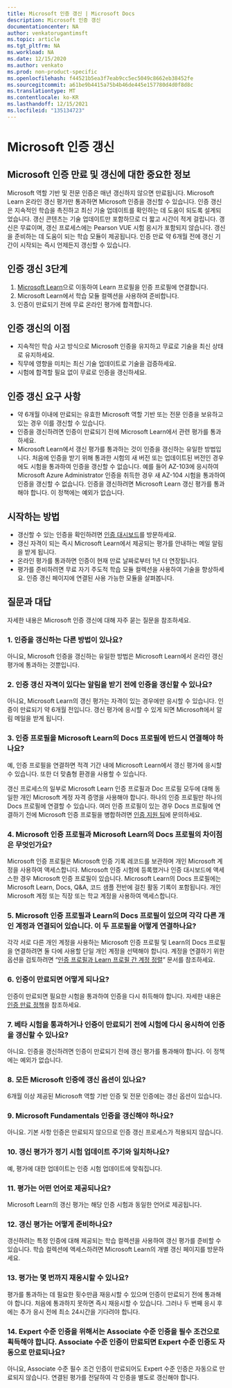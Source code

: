 ```yaml
---
title: Microsoft 인증 갱신 | Microsoft Docs
description: Microsoft 인증 갱신
documentationcenter: NA
author: venkatorugantimsft
ms.topic: article
ms.tgt_pltfrm: NA
ms.workload: NA
ms.date: 12/15/2020
ms.author: venkato
ms.prod: non-product-specific
ms.openlocfilehash: f44521b5ea3f7eab9cc5ec5049c8662eb38452fe
ms.sourcegitcommit: a61be9b4415a75b4b46de445e157780d4d0f8d8c
ms.translationtype: MT
ms.contentlocale: ko-KR
ms.lasthandoff: 12/15/2021
ms.locfileid: "135134723"
---
```

# <a name="renew-your-microsoft-certification"></a>Microsoft 인증 갱신

## <a name="important-information-about-microsoft-certification-expiration-and-renewal"></a>Microsoft 인증 만료 및 갱신에 대한 중요한 정보

Microsoft 역할 기반 및 전문 인증은 매년 갱신하지 않으면 만료됩니다. Microsoft Learn 온라인 갱신 평가만 통과하면 Microsoft 인증을 갱신할 수 있습니다. 인증 갱신은 지속적인 학습을 촉진하고 최신 기술 업데이트를 확인하는 데 도움이 되도록 설계되었습니다. 갱신 콘텐츠는 기술 업데이트만 포함하므로 더 짧고 시간이 적게 걸립니다. 갱신은 무료이며, 갱신 프로세스에는 Pearson VUE 시험 응시가 포함되지 않습니다. 갱신을 준비하는 데 도움이 되는 학습 모듈이 제공됩니다. 인증 만료 약 6개월 전에 갱신 기간이 시작되는 즉시 언제든지 갱신할 수 있습니다.


## <a name="three-steps-to-renew-your-certification"></a>인증 갱신 3단계

1. [Microsoft Learn](/en-us/learn/certifications/)으로 이동하여 Learn 프로필을 인증 프로필에 연결합니다.
2. Microsoft Learn에서 학습 모듈 컬렉션을 사용하여 준비합니다.
3. 인증이 만료되기 전에 무료 온라인 평가에 합격합니다.


## <a name="benefits-of-renewing-your-certification"></a>인증 갱신의 이점

- 지속적인 학습 사고 방식으로 Microsoft 인증을 유지하고 무료로 기술을 최신 상태로 유지하세요.
- 직무에 영향을 미치는 최신 기술 업데이트로 기술을 검증하세요.
- 시험에 합격할 필요 없이 무료로 인증을 갱신하세요.

## <a name="certification-renewal-requirements"></a>인증 갱신 요구 사항
- 약 6개월 이내에 만료되는 유효한 Microsoft 역할 기반 또는 전문 인증을 보유하고 있는 경우 이를 갱신할 수 있습니다.
- 인증을 갱신하려면 인증이 만료되기 전에 Microsoft Learn에서 관련 평가를 통과하세요.
- Microsoft Learn에서 갱신 평가를 통과하는 것이 인증을 갱신하는 유일한 방법입니다. 처음에 인증을 받기 위해 통과한 시험의 새 버전 또는 업데이트된 버전인 경우에도 시험을 통과하여 인증을 갱신할 수 없습니다. 예를 들어 AZ-103에 응시하여 Microsoft Azure Administrator 인증을 취득한 경우 새 AZ-104 시험을 통과하여 인증을 갱신할 수 없습니다. 인증을 갱신하려면 Microsoft Learn 갱신 평가를 통과해야 합니다. 이 정책에는 예외가 없습니다.

## <a name="how-to-get-started"></a>시작하는 방법
- 갱신할 수 있는 인증을 확인하려면 [인증 대시보드](https://aka.ms/CertDashboard)를 방문하세요.
- 갱신 자격이 되는 즉시 Microsoft Learn에서 제공되는 평가를 안내하는 메일 알림을 받게 됩니다.
- 온라인 평가를 통과하면 인증이 현재 만료 날짜로부터 1년 더 연장됩니다.
- 평가를 준비하려면 무료 자기 주도적 학습 모듈 컬렉션을 사용하여 기술을 향상하세요. 인증 갱신 페이지에 연결된 사용 가능한 모듈을 살펴봅니다.

## <a name="frequently-asked-questions"></a>질문과 대답

자세한 내용은 Microsoft 인증 갱신에 대해 자주 묻는 질문을 참조하세요.

### <a name="1--are-there-different-ways-to-renew-my-certification"></a>1. 인증을 갱신하는 다른 방법이 있나요?
아니요, Microsoft 인증을 갱신하는 유일한 방법은 Microsoft Learn에서 온라인 갱신 평가에 통과하는 것뿐입니다. 

### <a name="2--can-i-renew-my-certification-before-i-receive-notifications-that-im-eligible-to-do-so"></a>2. 인증 갱신 자격이 있다는 알림을 받기 전에 인증을 갱신할 수 있나요?
아니요, Microsoft Learn의 갱신 평가는 자격이 있는 경우에만 응시할 수 있습니다. 인증이 만료되기 약 6개월 전입니다. 갱신 평가에 응시할 수 있게 되면 Microsoft에서 알림 메일을 받게 됩니다.

### <a name="3--is-it-mandatory-for-me-to-connect-my-certification-profile-to-my-docs-profile-on-microsoft-learn"></a>3. 인증 프로필을 Microsoft Learn의 Docs 프로필에 반드시 연결해야 하나요?
예, 인증 프로필을 연결하면 적격 기간 내에 Microsoft Learn에서 갱신 평가에 응시할 수 있습니다. 또한 더 맞춤형 환경을 사용할 수 있습니다.

갱신 프로세스의 일부로 Microsoft Learn 인증 프로필과 Doc 프로필 모두에 대해 동일한 개인 Microsoft 계정 자격 증명을 사용해야 합니다. 하나의 인증 프로필만 하나의 Docs 프로필에 연결할 수 있습니다. 여러 인증 프로필이 있는 경우 Docs 프로필에 연결하기 전에 Microsoft 인증 프로필을 병합하려면 [인증 지원 팀](https://aka.ms/mcpforum)에 문의하세요.

### <a name="4--whats-the-difference-between-my-microsoft-certification-profile-and-docs-profile-on-microsoft-learn"></a>4. Microsoft 인증 프로필과 Microsoft Learn의 Docs 프로필의 차이점은 무엇인가요?
Microsoft 인증 프로필은 Microsoft 인증 기록 레코드를 보관하며 개인 Microsoft 계정을 사용하여 액세스합니다. Microsoft 인증 시험에 등록했거나 인증 대시보드에 액세스한 경우 Microsoft 인증 프로필이 있습니다.
Microsoft Learn의 Docs 프로필에는 Microsoft Learn, Docs, Q&A, 코드 샘플 전반에 걸친 활동 기록이 포함됩니다. 개인 Microsoft 계정 또는 직장 또는 학교 계정을 사용하여 액세스합니다.

### <a name="5-i-have-a-microsoft-certification-profile-and-a-docs-profile-on-learn-each-associated-with-different-personal-accounts-how-do-i-connect-these-two-profiles"></a>5. Microsoft 인증 프로필과 Learn의 Docs 프로필이 있으며 각각 다른 개인 계정과 연결되어 있습니다. 이 두 프로필을 어떻게 연결하나요?
각각 서로 다른 개인 계정을 사용하는 Microsoft 인증 프로필 및 Learn의 Docs 프로필을 연결하려면 둘 다에 사용할 단일 개인 계정을 선택해야 합니다. 계정을 연결하기 위한 옵션을 검토하려면 “[인증 프로필과 Learn 프로필 간 계정 정렬](/learn/certifications/aligning-accounts-between-certification-profile-and-learn-profile)” 문서를 참조하세요.

### <a name="6-my-certification-expired-what-happens-now"></a>6. 인증이 만료되면 어떻게 되나요?
인증이 만료되면 필요한 시험을 통과하여 인증을 다시 취득해야 합니다. 자세한 내용은 [인증 만료 정책](/learn/certifications/certification-expiration-policy)을 참조하세요.

### <a name="7-can-i-renew-my-certification-by-passing-a-beta-exam-or-by-retaking-an-exam-before-my-certification-expires"></a>7. 베타 시험을 통과하거나 인증이 만료되기 전에 시험에 다시 응시하여 인증을 갱신할 수 있나요?
아니요. 인증을 갱신하려면 인증이 만료되기 전에 갱신 평가를 통과해야 합니다. 이 정책에는 예외가 없습니다.

### <a name="8-do-all-microsoft-certifications-have-the-option-to-renew"></a>8. 모든 Microsoft 인증에 갱신 옵션이 있나요?
6개월 이상 제공된 Microsoft 역할 기반 인증 및 전문 인증에는 갱신 옵션이 있습니다.

### <a name="9-do-i-need-to-renew-my-microsoft-fundamentals-certification"></a>9. Microsoft Fundamentals 인증을 갱신해야 하나요?
아니요. 기본 사항 인증은 만료되지 않으므로 인증 갱신 프로세스가 적용되지 않습니다.

### <a name="10-are-the-renewal-assessments-aligned-to-the-regular-exam-update-cadence"></a>10. 갱신 평가가 정기 시험 업데이트 주기와 일치하나요?
예, 평가에 대한 업데이트는 인증 시험 업데이트에 맞춰집니다.

### <a name="11--which-languages-are-assessments-available-in"></a>11. 평가는 어떤 언어로 제공되나요?
Microsoft Learn의 갱신 평가는 해당 인증 시험과 동일한 언어로 제공됩니다.

### <a name="12-how-do-i-prepare-for-the-renewal-assessment"></a>12. 갱신 평가는 어떻게 준비하나요?
갱신하려는 특정 인증에 대해 제공되는 학습 컬렉션을 사용하여 갱신 평가를 준비할 수 있습니다. 학습 컬렉션에 액세스하려면 Microsoft Learn의 개별 갱신 페이지를 방문하세요.

### <a name="13-how-many-times-can-i-retake-the-assessment"></a>13. 평가는 몇 번까지 재응시할 수 있나요?
평가를 통과하는 데 필요한 횟수만큼 재응시할 수 있으며 인증이 만료되기 전에 통과해야 합니다. 처음에 통과하지 못하면 즉시 재응시할 수 있습니다. 그러나 두 번째 응시 후에는 추가 응시 전에 최소 24시간을 기다려야 합니다.

### <a name="14-my-expert-level-certification-requires-achieving-an-associate-level-certification-as-a-pre-requisite-if-the-associate-level-certification-expires-will-my-expert-level-automatically-expire-too"></a>14. Expert 수준 인증을 위해서는 Associate 수준 인증을 필수 조건으로 획득해야 합니다. Associate 수준 인증이 만료되면 Expert 수준 인증도 자동으로 만료되나요?
아니요, Associate 수준 필수 조건 인증이 만료되어도 Expert 수준 인증은 자동으로 만료되지 않습니다. 연결된 평가를 전달하여 각 인증을 별도로 갱신해야 합니다.

